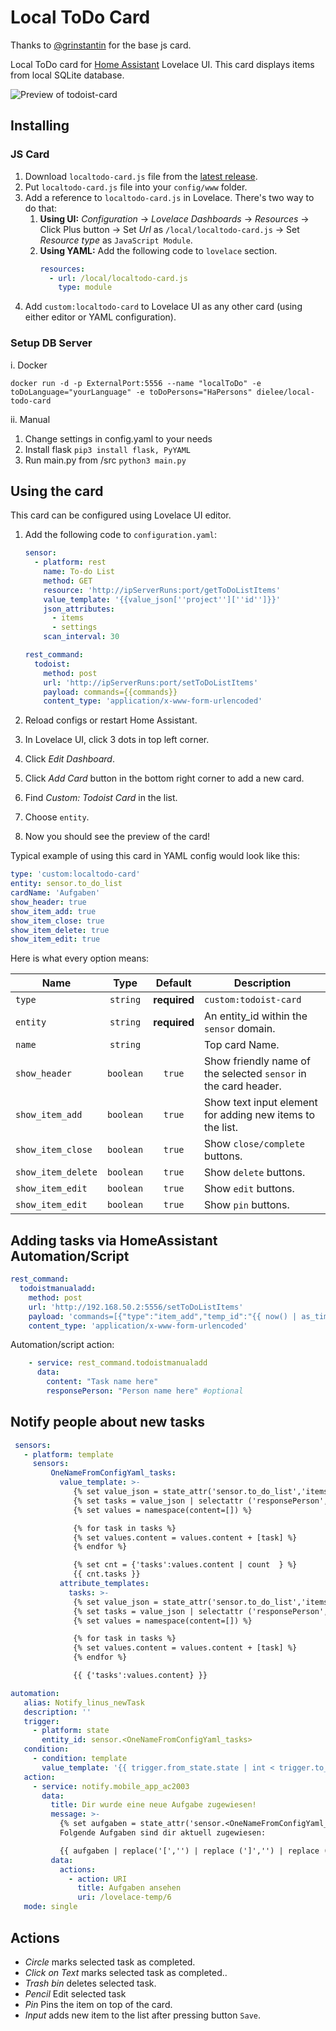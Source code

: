 # Local ToDo Card

Thanks to [@grinstantin](https://github.com/grinstantin) for the base js card.

Local ToDo card for [Home Assistant](https://www.home-assistant.io) Lovelace UI. This card displays items from local SQLite database.

![Preview of todoist-card](https://i.imgur.com/2KWjEnx.png)

## Installing

### JS Card

1. Download `localtodo-card.js` file from the [latest release](https://github.com/Dielee/localToDo-card/releases).
2. Put `localtodo-card.js` file into your `config/www` folder.
3. Add a reference to `localtodo-card.js` in Lovelace. There's two way to do that:
   1. **Using UI:** _Configuration_ → _Lovelace Dashboards_ → _Resources_ → Click Plus button → Set _Url_ as `/local/localtodo-card.js` → Set _Resource type_ as `JavaScript Module`.
   2. **Using YAML:** Add the following code to `lovelace` section.
      ```yaml
      resources:
        - url: /local/localtodo-card.js
          type: module
      ```
4. Add `custom:localtodo-card` to Lovelace UI as any other card (using either editor or YAML configuration).

### Setup DB Server

   i. Docker
```      
docker run -d -p ExternalPort:5556 --name "localToDo" -e toDoLanguage="yourLanguage" -e toDoPersons="HaPersons" dielee/local-todo-card
```
   ii. Manual
      
   1. Change settings in config.yaml to your needs
   2. Install flask `pip3 install flask, PyYAML`
   3. Run main.py from /src `python3 main.py`

## Using the card

This card can be configured using Lovelace UI editor.

1. Add the following code to `configuration.yaml`:
    ```yaml
    sensor:
      - platform: rest
        name: To-do List
        method: GET
        resource: 'http://ipServerRuns:port/getToDoListItems'
        value_template: '{{value_json[''project''][''id'']}}'
        json_attributes:
          - items
          - settings
        scan_interval: 30

    rest_command:
      todoist:
        method: post
        url: 'http://ipServerRuns:port/setToDoListItems'
        payload: commands={{commands}}
        content_type: 'application/x-www-form-urlencoded'
    ```

2. Reload configs or restart Home Assistant.
3. In Lovelace UI, click 3 dots in top left corner.
4. Click _Edit Dashboard_.
5. Click _Add Card_ button in the bottom right corner to add a new card.
6. Find _Custom: Todoist Card_ in the list.
7. Choose `entity`.
8. Now you should see the preview of the card!

Typical example of using this card in YAML config would look like this:

```yaml
type: 'custom:localtodo-card'
entity: sensor.to_do_list
cardName: 'Aufgaben'
show_header: true
show_item_add: true
show_item_close: true
show_item_delete: true
show_item_edit: true
```

Here is what every option means:

| Name                 |   Type    |   Default    | Description                                                     |
| -------------------- | :-------: | :----------: | --------------------------------------------------------------- |
| `type`               | `string`  | **required** | `custom:todoist-card`                                           |
| `entity`             | `string`  | **required** | An entity_id within the `sensor` domain.                        |
| `name`               | `string`  |              | Top card Name.                                                  |
| `show_header`        | `boolean` | `true`       | Show friendly name of the selected `sensor` in the card header. |
| `show_item_add`      | `boolean` | `true`       | Show text input element for adding new items to the list.       |
| `show_item_close`    | `boolean` | `true`       | Show `close/complete` buttons.                                  |
| `show_item_delete`   | `boolean` | `true`       | Show `delete` buttons.                                          |
| `show_item_edit`     | `boolean` | `true`       | Show `edit` buttons.                                            |
| `show_item_edit`     | `boolean` | `true`       | Show `pin` buttons.                                             |

## Adding tasks via HomeAssistant Automation/Script
```yaml
rest_command:
  todoistmanualadd:
    method: post
    url: 'http://192.168.50.2:5556/setToDoListItems'
    payload: 'commands=[{"type":"item_add","temp_id":"{{ now() | as_timestamp()}}","args":{"content":"{{content}}", "responsePerson":"{{responsePerson}}"}}]'
    content_type: 'application/x-www-form-urlencoded'
```

Automation/script action:

```yaml
    - service: rest_command.todoistmanualadd
      data:
        content: "Task name here"
        responsePerson: "Person name here" #optional
```

## Notify people about new tasks

```yaml
 sensors:
   - platform: template
     sensors:
         OneNameFromConfigYaml_tasks:
           value_template: >-
              {% set value_json = state_attr('sensor.to_do_list','items') %}
              {% set tasks = value_json | selectattr ('responsePerson', 'eq', '<OneNameFromConfigYaml>') | selectattr ('checked', 'eq', 0) | map(attribute='content') | list %}
              {% set values = namespace(content=[]) %}

              {% for task in tasks %}
              {% set values.content = values.content + [task] %}
              {% endfor %}

              {% set cnt = {'tasks':values.content | count  } %}
              {{ cnt.tasks }}
           attribute_templates:
             tasks: >-
              {% set value_json = state_attr('sensor.to_do_list','items') %}
              {% set tasks = value_json | selectattr ('responsePerson', 'eq', '<OneNameFromConfigYaml>') | selectattr ('checked', 'eq', 0) | map(attribute='content') | list %}
              {% set values = namespace(content=[]) %}

              {% for task in tasks %}
              {% set values.content = values.content + [task] %}
              {% endfor %}

              {{ {'tasks':values.content} }}

automation:
   alias: Notify_linus_newTask
   description: ''
   trigger:
     - platform: state
       entity_id: sensor.<OneNameFromConfigYaml_tasks>
   condition:
     - condition: template
       value_template: '{{ trigger.from_state.state | int < trigger.to_state.state | int  }}'
   action:
     - service: notify.mobile_app_ac2003
       data:
         title: Dir wurde eine neue Aufgabe zugewiesen!
         message: >-
           {% set aufgaben = state_attr('sensor.<OneNameFromConfigYaml_tasks>', 'tasks')['tasks'] %}
           Folgende Aufgaben sind dir aktuell zugewiesen: 

           {{ aufgaben | replace('[','') | replace (']','') | replace ("'","") }}
         data:
           actions:
             - action: URI
               title: Aufgaben ansehen
               uri: /lovelace-temp/6
   mode: single

```

## Actions

- _Circle_ marks selected task as completed.
- _Click on Text_ marks selected task as completed..
- _Trash bin_ deletes selected task.
- _Pencil_ Edit selected task
- _Pin_ Pins the item on top of the card.
- _Input_ adds new item to the list after pressing button `Save`.


